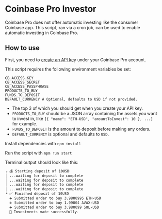 # Coinbase Pro Investor

Coinbase Pro does not offer automatic investing like the consumer Coinbase app. This script, ran via a cron job, can be used to enable automatic investing in Coinbase Pro.

## How to use

First, you need to [create an API key](https://help.coinbase.com/en/pro/other-topics/api/how-do-i-create-an-api-key-for-coinbase-pro) under your Coinbase Pro account.

This script requires the following environment variables be set:

```
CB_ACCESS_KEY
CB_ACCESS_SECRET
CB_ACCESS_PASSPHRASE
PRODUCTS_TO_BUY
FUNDS_TO_DEPOSIT
DEFAULT_CURRENCY # Optional, defaults to USD if not provided.
```

- The top 3 of which you should get when you create your API key.
- `PRODUCTS_TO_BUY` should be a JSON array containing the assets you want to invest in, like `[{ "name": "ETH-USD", "amountToInvest": 10 }, ...]` for example.
- `FUNDS_TO_DEPOSIT` is the amount to deposit before making any orders.
- `DEFAULT_CURRENCY` is optional and defaults to `USD`.

Install dependencies with `npm install`

Run the script with `npm run start`

Terminal output should look like this:

```sh
┌ 💰 Starting deposit of 10USD
│ ...waiting for deposit to complete
│ ...waiting for deposit to complete
│ ...waiting for deposit to complete
│ ...waiting for deposit to complete
└ ✅ Finished deposit of 10USD
  ➕ Submitted order to buy 3.9800995 ETH-USD
  ➕ Submitted order to buy 1.99004 AVAX-USD
  ➕ Submitted order to buy 3.980099 SOL-USD
  🎉 Investments made successfully.
```
